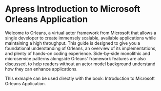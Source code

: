 # Apress Introduction to Microsoft Orleans Application

Welcome to Orleans, a virtual actor framework from Microsoft that allows a single developer to create immensely scalable, available applications while maintaining a high throughput. This guide is designed to give you a foundational understanding of Orleans, an overview of its implementations, and plenty of hands-on coding experience. Side-by-side monolithic and microservice patterns alongside Orleans' framework features are also discussed, to help readers without an actor model background understand how they can enhance applications.

This exmaple can be used directly with the book: Introduction to Microsoft Orleans Application. 

